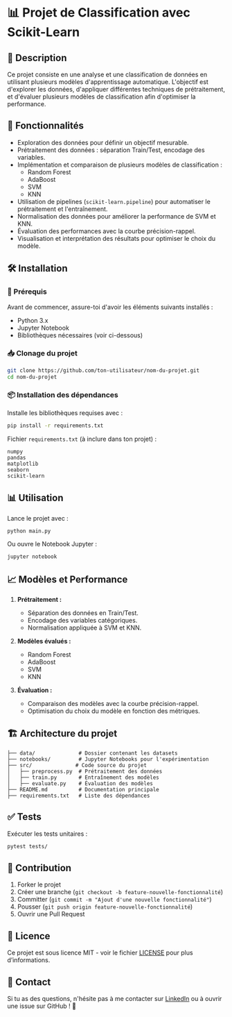 # 📊 Projet de Classification avec Scikit-Learn

## 📝 Description
Ce projet consiste en une analyse et une classification de données en utilisant plusieurs modèles d'apprentissage automatique. L'objectif est d'explorer les données, d'appliquer différentes techniques de prétraitement, et d'évaluer plusieurs modèles de classification afin d'optimiser la performance.

## 🚀 Fonctionnalités
- Exploration des données pour définir un objectif mesurable.
- Prétraitement des données : séparation Train/Test, encodage des variables.
- Implémentation et comparaison de plusieurs modèles de classification :
  - Random Forest
  - AdaBoost
  - SVM
  - KNN
- Utilisation de pipelines (`scikit-learn.pipeline`) pour automatiser le prétraitement et l'entraînement.
- Normalisation des données pour améliorer la performance de SVM et KNN.
- Évaluation des performances avec la courbe précision-rappel.
- Visualisation et interprétation des résultats pour optimiser le choix du modèle.

## 🛠️ Installation
### 📌 Prérequis
Avant de commencer, assure-toi d'avoir les éléments suivants installés :
- Python 3.x
- Jupyter Notebook 
- Bibliothèques nécessaires (voir ci-dessous)

### 📥 Clonage du projet
```sh
git clone https://github.com/ton-utilisateur/nom-du-projet.git
cd nom-du-projet
```

### 📦 Installation des dépendances
Installe les bibliothèques requises avec :
```sh
pip install -r requirements.txt
```
Fichier `requirements.txt` (à inclure dans ton projet) :
```
numpy
pandas
matplotlib
seaborn
scikit-learn
```

## 📊 Utilisation
Lance le projet avec :
```sh
python main.py
```
Ou ouvre le Notebook Jupyter :
```sh
jupyter notebook
```

## 📈 Modèles et Performance
1. **Prétraitement :**
   - Séparation des données en Train/Test.
   - Encodage des variables catégoriques.
   - Normalisation appliquée à SVM et KNN.

2. **Modèles évalués :**
   - Random Forest
   - AdaBoost
   - SVM
   - KNN

3. **Évaluation :**
   - Comparaison des modèles avec la courbe précision-rappel.
   - Optimisation du choix du modèle en fonction des métriques.

## 🏗️ Architecture du projet
```
├── data/              # Dossier contenant les datasets
├── notebooks/         # Jupyter Notebooks pour l'expérimentation
├── src/              # Code source du projet
│   ├── preprocess.py  # Prétraitement des données
│   ├── train.py       # Entraînement des modèles
│   ├── evaluate.py    # Évaluation des modèles
├── README.md          # Documentation principale
├── requirements.txt   # Liste des dépendances
```

## ✅ Tests
Exécuter les tests unitaires :
```sh
pytest tests/
```

## 🤝 Contribution
1. Forker le projet
2. Créer une branche (`git checkout -b feature-nouvelle-fonctionnalité`)
3. Committer (`git commit -m "Ajout d'une nouvelle fonctionnalité"`)
4. Pousser (`git push origin feature-nouvelle-fonctionnalité`)
5. Ouvrir une Pull Request

## 📄 Licence
Ce projet est sous licence MIT - voir le fichier [LICENSE](LICENSE) pour plus d’informations.

## 📩 Contact
Si tu as des questions, n'hésite pas à me contacter sur [LinkedIn](https://linkedin.com/in/ton-profil) ou à ouvrir une issue sur GitHub ! 🚀
